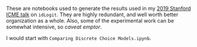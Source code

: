 
These are notebooks used to generate the results used in my [2019 Stanford ICME talk](https://docs.google.com/presentation/d/1NAkj0c1H5kCUv64mC1v8n3oH56OmHViUlNSkSSnIe-k) on `idLogit`. They are highly redundant, and well worth better organization as a whole. Also, some of the experimental work can be somewhat intensive, so _caveat emptor_. 

I would start with `Comparing Discrete Choice Models.ipynb`. 